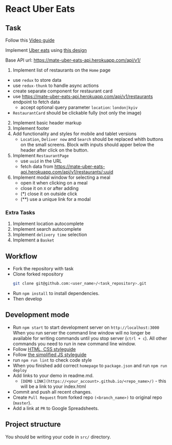 # React Uber Eats

## Task
Follow this [Video guide](https://www.youtube.com/playlist?list=PL7FuXFaDeEX0MZnk9tC1tNfjoN4hnc6tl)

Implement [Uber eats](https://www.ubereats.com/en-UA/feed/?pl=JTdCJTIyYWRkcmVzcyUyMiUzQSUyMkt5aXYlMjIlMkMlMjJyZWZlcmVuY2UlMjIlM0ElMjJDaElKQlVWYTRVN1AxRUFSX2tZQkY5SXhTWFklMjIlMkMlMjJyZWZlcmVuY2VUeXBlJTIyJTNBJTIyZ29vZ2xlX3BsYWNlcyUyMiUyQyUyMmxhdGl0dWRlJTIyJTNBNTAuNDQ5ODU4NyUyQyUyMmxvbmdpdHVkZSUyMiUzQTMwLjUyMzY0OTYlN0Q%3D)
using [this design](https://www.figma.com/file/cABVXdvRdGiXYzffeOE4gG/Uber-Eats-Adaptive-Dev-Copy?node-id=0%3A1)

Base API url: https://mate-uber-eats-api.herokuapp.com/api/v1/

1. Implement list of restaurants on the `Home` page
  - use `redux` to store data
  - use `redux-thunk` to handle async actions
  - create separate component for restaurant card
  - use https://mate-uber-eats-api.herokuapp.com/api/v1/restaurants endpoint to fetch data
    - accept optional query parameter `location`: `london|kyiv` 
  - `RestaurantCard` should be clickable fully (not only the image) 
2. Implement basic header markup
3. Implement footer
4. Add functionality and styles for mobile and tablet versions
    - `Location`, `Deliver now` and `Search` should be replaced whith buttons on the small screens.
    Block with inputs should apper below the header after click on the button. 
5. Implement `RestaurantPage`
    - use `uuid` in the URL
    - fetch data from https://mate-uber-eats-api.herokuapp.com/api/v1/restaurants/:uuid
6. Implement modal window for selecting a meal
    - open it when clicking on a meal
    - close it on `X` or after adding
    - (*) close it on outside click
    - (**) use a unique link for a modal

### Extra Tasks
1. Implement location autocomplete
1. Implement search autocomplete
1. Implement `delivery time` selection
1. Implement a `Basket`

## Workflow
- Fork the repository with task
- Clone forked repository 
    ```bash
    git clone git@github.com:<user_name>/<task_repository>.git
    ```
- Run `npm install` to install dependencies.
- Then develop

## Development mode 
- Run `npm start` to start development server on `http://localhost:3000`
    When you run server the command line window will no longer be available for 
    writing commands until you stop server (`ctrl + c`). All other commands you 
    need to run in new command line window.
- Follow [HTML, CSS styleguide](https://mate-academy.github.io/style-guides/htmlcss.html)
- Follow [the simplified JS styleguide](https://mate-academy.github.io/style-guides/javascript-standard-modified)
- run `npm run lint` to check code style
- When you finished add correct `homepage` to `package.json` and run `npm run deploy` 
- Add links to your demo in readme.md.
  - `[DEMO LINK](https://<your_account>.github.io/<repo_name>/)` - this will be a 
  link to your index.html
- Commit and push all recent changes.
- Create `Pull Request` from forked repo `(<branch_name>)` to original repo 
(`master`).
- Add a link at `PR` to Google Spreadsheets.

## Project structure
You should be writing your code in `src/` directory.
